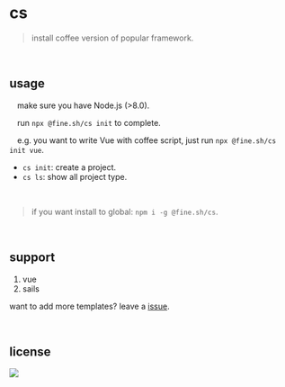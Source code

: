 # cs

> install coffee version of popular framework.

<br/>

## usage
&emsp;make sure you have Node.js (>8.0).

&emsp;run `npx @fine.sh/cs init` to complete.

&emsp;e.g. you want to write Vue with coffee script, just run `npx @fine.sh/cs init vue`.


  - `cs init`: create a project.
  - `cs ls`: show all project type.

<br/>

>if you want install to global: `npm i -g @fine.sh/cs`.

<br/>

## support

  1. vue
  2. sails
  
  want to add more templates? leave a [issue](https://github.com/just-fine/cs/issues/new).

<br/>

## license
<a href="https://app.fossa.io/projects/git%2Bgithub.com%2Fjust-fine%2Fcs?ref=badge_large" alt="FOSSA Status"><img src="https://app.fossa.io/api/projects/git%2Bgithub.com%2Fjust-fine%2Fcs.svg?type=large"/></a>
